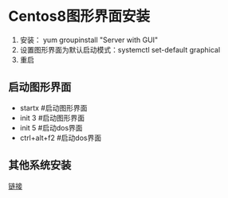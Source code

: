 <!--
 * @Author: Outsider
 * @Date: 2021-11-22 20:12:07
 * @LastEditors: Outsider
 * @LastEditTime: 2021-11-22 20:29:21
 * @Description: In User Settings Edit
 * @FilePath: \Notes\Linux\GUI.md
-->
# Centos8图形界面安装
1. 安装： yum groupinstall "Server with GUI"
2. 设置图形界面为默认启动模式：systemctl set-default graphical
3. 重启

## 启动图形界面
- startx   #启动图形界面
- init 3   #启动图形界面
- init 5   #启动dos界面
- ctrl+alt+f2 #启动dos界面

## 其他系统安装
[链接](https://help.aliyun.com/knowledge_detail/41227.html)